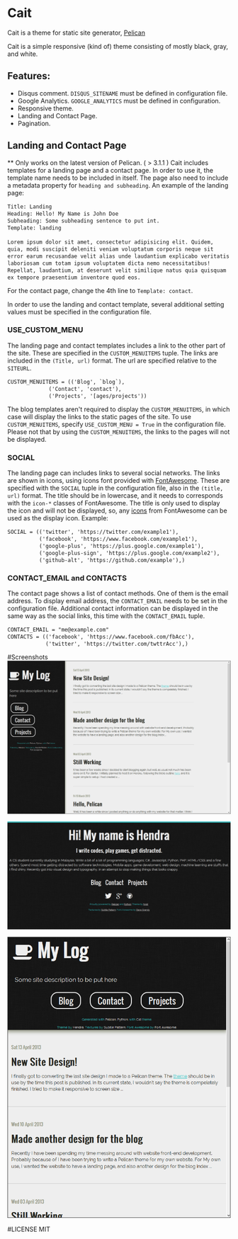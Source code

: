 # Cait

Cait is a theme for static site generator, [Pelican][pelican]

Cait is a simple responsive (kind of) theme consisting of mostly black, gray, and white.

## Features:
* Disqus comment. `DISQUS_SITENAME` must be defined in configuration file.
* Google Analytics. `GOOGLE_ANALYTICS` must be defined in configuration.
* Responsive theme.
* Landing and Contact Page.
* Pagination.

## Landing and Contact Page
** Only works on the latest version of Pelican. ( > 3.1.1 )
Cait includes templates for a landing page and a contact page. In order to use it,
the template name needs to be included in itself. The page also need to include a metadata
property for `heading and subheading`. An example of the landing page:

    Title: Landing
    Heading: Hello! My Name is John Doe
    Subheading: Some subheading sentence to put int.
    Template: landing

    Lorem ipsum dolor sit amet, consectetur adipisicing elit. Quidem, quia, modi suscipit deleniti veniam voluptatum corporis neque sit error earum recusandae velit alias unde laudantium explicabo veritatis laboriosam cum totam ipsum voluptatem dicta nemo necessitatibus! Repellat, laudantium, at deserunt velit similique natus quia quisquam ex tempore praesentium inventore quod eos.

For the contact page, change the 4th line to `Template: contact`.

In order to use the landing and contact template, several additional setting values must be specified
in the configuration file. 

### USE_CUSTOM_MENU
The landing page and contact templates includes a link to the other part of the site. These are specified
in the `CUSTOM_MENUITEMS` tuple. The links are included in the `(Title, url)` format. The url are specified
relative to the `SITEURL`.

    CUSTOM_MENUITEMS = (('Blog', `blog`),
                 ('Contact', 'contact'),
                 ('Projects', '[ages/projects'))

The blog templates aren't required to display the `CUSTOM_MENUITEMS`, in which case will display the 
links to the static pages of the site. To use `CUSTOM_MENUITEMS`, specify `USE_CUSTOM_MENU = True`
in the configuration file. Please not that by using the `CUSTOM_MENUITEMS`, the links
to the pages will not be displayed.

### SOCIAL
The landing page can includes links to several social networks. The links are shown in icons, using 
icons font provided with [FontAwesome][fa]. These are specified with the `SOCIAL` tuple in the 
configuration file, also in the `(title, url)` format. The title should be in lowercase, and it needs
to corresponds with the `icon-*` classes of FontAwesome. The title is only used to display the icon
and will not be displayed, so, any [icons][ic] from FontAwesome can be used as the display icon. Example:

    SOCIAL = (('twitter', 'https://twitter.com/example1'),
              ('facebook', 'https://www.facebook.com/example1'),
              ('google-plus', 'https://plus.google.com/example1'),
              ('google-plus-sign', 'https://plus.google.com/example2'),
              ('github-alt', 'https://github.com/example'),)

### CONTACT_EMAIL and CONTACTS
The contact page shows a list of contact methods. One of them is the email address. To display
email address, the `CONTACT_EMAIL` needs to be set in the configuration file. Additional 
contact information can be displayed in the same way as the social links, this time with the
`CONTACT_EMAIL` tuple.

    CONTACT_EMAIL = "me@example.com"
    CONTACTS = (('facebook', 'https://www.facebook.com/fbAcc'),
                ('twitter', 'https://twitter.com/twttrAcc'),)

#Screenshots
![Post index screenshot][sc1]

![Landing page screenshot][sc2]

![Post index narrow screenshot][sc3]

#LICENSE
MIT

[pelican]: http://getpelican.com
[fa]:http://fortawesome.github.io
[ic]: http://fortawesome.github.io/Font-Awesome/#icons-social
[sc1]: screenshot1.png
[sc2]: screenshot4.png
[sc3]: screenshot3.png